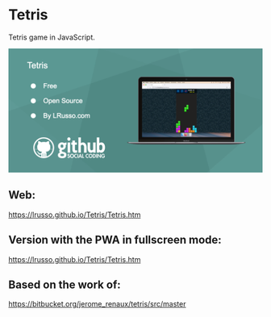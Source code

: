 # Tetris

Tetris game in JavaScript.

![alt screenshot](https://raw.githubusercontent.com/lrusso/Tetris/master/Tetris.png)

## Web:

https://lrusso.github.io/Tetris/Tetris.htm

## Version with the PWA in fullscreen mode:

https://lrusso.github.io/Tetris/Tetris.htm

## Based on the work of:

https://bitbucket.org/jerome_renaux/tetris/src/master
